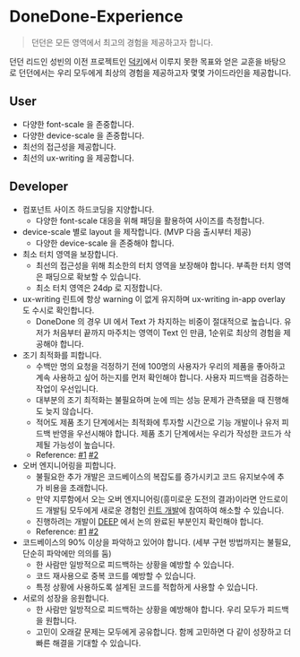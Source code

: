 # DoneDone-Experience

> 던던은 모든 영역에서 최고의 경험을 제공하고자 합니다.

던던 리드인 성빈의 이전 프로젝트인 [덕키](https://github.com/duckie-team)에서 이루지 못한 목표와 얻은 교훈을 바탕으로 던던에서는 우리 모두에게 최상의 경험을 제공하고자 몇몇 가이드라인을 제공합니다.

## User

- 다양한 font-scale 을 존중합니다.
- 다양한 device-scale 을 존중합니다.
- 최선의 접근성을 제공합니다.
- 최선의 ux-writing 을 제공합니다.

## Developer

- 컴포넌트 사이즈 하드코딩을 지양합니다.
  - 다양한 font-scale 대응을 위해 패딩을 활용하여 사이즈를 측정합니다.
- device-scale 별로 layout 을 제작합니다. (MVP 다음 출시부터 제공)
  - 다양한 device-scale 을 존중해야 합니다. 
- 최소 터치 영역을 보장합니다.
  - 최선의 접근성을 위해 최소한의 터치 영역을 보장해야 합니다. 부족한 터치 영역은 패딩으로 확보할 수 있습니다.
  - 최소 터치 영역은 24dp 로 지정합니다.
- ux-writing 린트에 항상 warning 이 없게 유지하며 ux-writing in-app overlay 도 수시로 확인합니다.
  - DoneDone 의 경우 UI 에서 Text 가 차지하는 비중이 절대적으로 높습니다. 유저가 처음부터 끝까지 마주치는 영역이 Text 인 만큼, 1순위로 최상의 경험을 제공해야 합니다.
- 조기 최적화를 피합니다.
  - 수백만 명의 요청을 걱정하기 전에 100명의 사용자가 우리의 제품을 좋아하고 계속 사용하고 싶어 하는지를 먼저 확인해야 합니다. 사용자 피드백을 검증하는 작업이 우선입니다.
  - 대부분의 조기 최적화는 불필요하며 눈에 띄는 성능 문제가 관측됐을 때 진행해도 늦지 않습니다.
  - 적어도 제품 초기 단계에서는 최적화에 투자할 시간으로 기능 개발이나 유저 피드백 반영을 우선시해야 합니다. 제품 초기 단계에서는 우리가 작성한 코드가 삭제될 가능성이 높습니다.
  - Reference: [#1](https://stackify.com/premature-optimization-evil/) [#2](https://softwareengineering.stackexchange.com/questions/80084/is-premature-optimization-really-the-root-of-all-evil)
- 오버 엔지니어링을 피합니다.
  - 불필요한 추가 개발은 코드베이스의 복잡도를 증가시키고 코드 유지보수에 추가 비용을 초래합니다. 
  - 만약 지루함에서 오는 오버 엔지니어링(흥미로운 도전의 결과)이라면 안드로이드 개발팀 모두에게 새로운 경험인 [린트 개발](https://cosmos.donedone.me)에 참여하여 해소할 수 있습니다.
  - 진행하려는 개발이 [DEEP](https://deep.donedone.me/) 에서 논의 완료된 부분인지 확인해야 합니다.
  - Reference: [#1](https://en.wikipedia.org/wiki/Overengineering) [#2](https://www.mindtheproduct.com/overengineering-can-kill-your-product/)
- 코드베이스의 90% 이상을 파악하고 있어야 합니다. (세부 구현 방법까지는 불필요, 단순히 파악에만 의의를 둠)
  - 한 사람만 일방적으로 피드백하는 상황을 예방할 수 있습니다.
  - 코드 재사용으로 중복 코드를 예방할 수 있습니다.
  - 특정 상황에 사용하도록 설계된 코드를 적합하게 사용할 수 있습니다.
- 서로의 성장을 응원합니다.
  - 한 사람만 일방적으로 피드백하는 상황을 예방해야 합니다. 우리 모두가 피드백을 원합니다.
  - 고민이 오래갈 문제는 모두에게 공유합니다. 함께 고민하면 다 같이 성장하고 더 빠른 해결을 기대할 수 있습니다.

